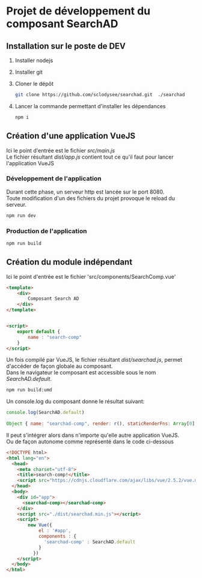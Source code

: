 # Projet de développement du composant SearchAD


## Installation sur le poste de DEV

1. Installer nodejs

2. Installer git

3. Cloner le dépôt 

	```bash
	git clone https://github.com/sclodysee/searchad.git  ./searchad
	```

4. Lancer la commande permettant d'installer les dépendances

	```bash
	npm i
	```

## Création d'une application VueJS
Ici le point d'entrée est le fichier *src/main.js*  
Le fichier résultant *dist/app.js* contient tout ce qu'il faut pour lancer l'application VueJS  

### Développement de l'application
Durant cette phase, un serveur http est lancée sur le port 8080.  
Toute modification d'un des fichiers du projet provoque le reload du serveur.  
```bash
npm run dev
```

### Production  de l'application
```bash
npm run build
```

## Création du module indépendant
Ici le point d'entrée est le fichier 'src/components/SearchComp.vue'

```html
<template>
	<div>
		Composant Search AD
	</div>
</template>


<script>
	export default {
		name : "search-comp"
	}
</script>
```

Un fois compilé par VueJS, le fichier résultant  *dist/searchad.js*, permet d'accéder de façon globale au composant.  
Dans le navigateur le composant est accessible sous le nom *SearchAD.default*.
```bash
npm run build:umd
```  
Un console.log du composant donne le résultat suivant:  

```javascript
console.log(SearchAD.default)
  
Object { name: "searchad-comp", render: r(), staticRenderFns: Array[0], _compiled: true, _Ctor: Object[1], inject: Object }
```  

Il peut s'intégrer alors dans n'importe qu'elle autre application VueJS.  
Ou de façon autonome comme représenté dans le code ci-dessous  

```html
<!DOCTYPE html>
<html lang="en">
  <head>
    <meta charset="utf-8">
    <title>search-comp!</title>
    <script src="https://cdnjs.cloudflare.com/ajax/libs/vue/2.5.2/vue.min.js"></script>
  </head>
  <body>
    <div id="app">
      <searchad-comp></searchad-comp>
    </div>
    <script src="./dist/searchad.min.js"></script>
    <script>  
        new Vue({ 
            el : '#app',
            components : {
              'searchad-comp' : SearchAD.default
            }
          })
    </script>  
  </body>
</html>

```
